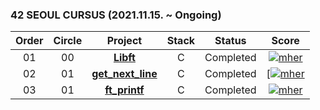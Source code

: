 ### 42 SEOUL CURSUS (2021.11.15. ~ Ongoing)

 |Order|Circle|Project|Stack|Status|Score|
 |:---:|:---:|:---:|:---:|:---:|:---:|
 |01|00|[**Libft**](https://github.com/hermin9804/42Cursus/tree/main/libft)|C|Completed|[![mher](https://badge42.herokuapp.com/api/project/mher/Libft)](https://github.com/JaeSeoKim/badge42)|
 |02|01|[**get_next_line**](https://github.com/hermin9804/42Cursus/tree/main/get_next_line)|C|Completed|[[![mher](https://badge42.herokuapp.com/api/project/mher/get_next_line)](https://github.com/JaeSeoKim/badge42)|
 |03|01|[**ft_printf**](https://github.com/hermin9804/42Cursus/tree/main/ft_printf)|C|Completed|[![mher](https://badge42.herokuapp.com/api/project/mher/ft_printf)](https://github.com/JaeSeoKim/badge42)|
